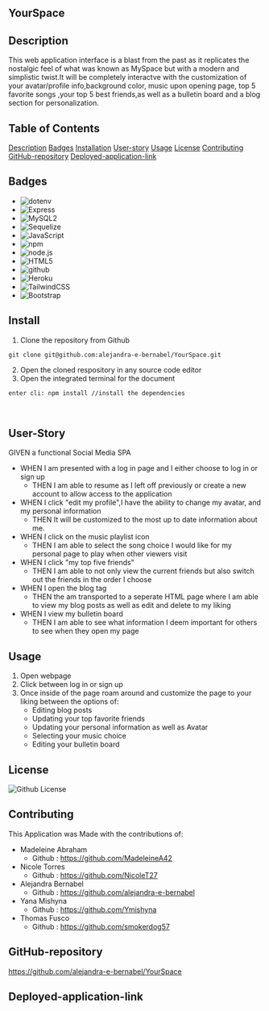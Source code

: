 ## YourSpace


## Description
This web application interface is a blast from the past as it replicates the nostalgic feel of what was known as MySpace but with a modern and simplistic twist.It will be completely interactve with the customization of your avatar/profile info,background color, music upon opening page, top 5 favorite songs ,your top 5 best friends,as well as a bulletin board and a blog section for personalization. 

## Table of Contents
[Description](#description)
[Badges](#badges)
[Installation](#install)
[User-story](#user-story)
[Usage](#usage)
[License](#license)
[Contributing](#contributing)
[GitHub-repository](#github-repository)
[Deployed-application-link](#deployed-application-link)

## Badges
- ![dotenv](https://img.shields.io/badge/dotenv-blue.svg)
- ![Express](https://img.shields.io/badge/Express-red.svg)
- ![MySQL2](https://img.shields.io/badge/MySQL2-blue.svg)
- ![Sequelize](https://img.shields.io/badge/Sequelize-blue.svg)
- ![JavaScript](https://img.shields.io/badge/JavaScript-yellow.svg)
- ![npm](https://img.shields.io/badge/npm-6.14.4-blue.svg)
- ![node.js](https://img.shields.io/badge/node.js-12.0-green.svg)
- ![HTML5](https://img.shields.io/badge/html5-%23E34F26.svg?style=for-the-badge&logo=html5&logoColor=white)
- ![github](https://img.shields.io/badge/github-Profile-lightgrey.svg)
- ![Heroku](https://img.shields.io/badge/Heroku-App-blueviolet?logo=heroku)
- ![TailwindCSS](https://img.shields.io/badge/tailwindcss-%2338B2AC.svg?style=for-the-badge&logo=tailwind-css&logoColor=white)
- ![Bootstrap](https://img.shields.io/badge/bootstrap-%238511FA.svg?style=for-the-badge&logo=bootstrap&logoColor=white)


## Install
1. Clone the repository from Github
```
git clone git@github.com:alejandra-e-bernabel/YourSpace.git
```
2. Open the cloned respository in any source code editor
3. Open the integrated terminal for the document
```
enter cli: npm install //install the dependencies
```
    
## User-Story
GIVEN a functional Social Media SPA 
- WHEN I am presented with a log in page and I either choose to log in or sign up
  -  THEN I am able to resume as I left off previously or create a new account to allow access to the application
- WHEN I click "edit my profile",I have the ability to change my avatar, and my personal information
  -  THEN It will be customized to the most up to date information about me.
- WHEN I click on the music playlist icon
  -  THEN I am able to select the song choice I would like for my personal page to play when other viewers visit 
- WHEN I click "my top five friends"
  -  THEN I am able to not only view the current friends but also switch out the friends in the order I choose
- WHEN I open the blog tag
  -  THEN the am transported to a seperate HTML page where I am able to view my blog posts as well as edit and delete to my liking
- WHEN I view my bulletin board
  -  THEN I am able to see what information I deem important for others to see when they open my page

## Usage
1. Open webpage
2. Click between log in or sign up 
3. Once inside of the page roam around and customize the page to your liking between the options of:
   - Editing blog posts
   - Updating your top favorite friends
   - Updating your personal information as well as Avatar
   - Selecting your music choice 
   - Editing your bulletin board  


## License
![Github License](https://img.shields.io/badge/License-MIT-blue.svg)

## Contributing
This Application was Made with the contributions of:
- Madeleine Abraham
  -  Github : https://github.com/MadeleineA42
- Nicole Torres 
    -  Github : https://github.com/NicoleT27
- Alejandra Bernabel 
    - Github : https://github.com/alejandra-e-bernabel
- Yana Mishyna 
    - Github : https://github.com/Ymishyna
- Thomas Fusco 
    - Github : https://github.com/smokerdog57

## GitHub-repository
https://github.com/alejandra-e-bernabel/YourSpace

## Deployed-application-link









  















